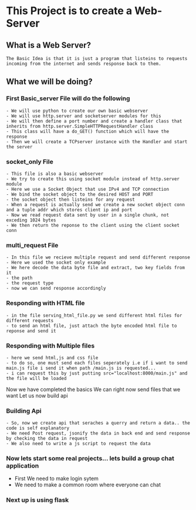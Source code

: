 # This Project is to create a Web-Server

## What is a Web Server?

    The Basic Idea is that it is just a program that listeins to requests incoming from the internet and sends response back to them.

## What we will be doing?

### First Basic_server File will do the following

    - We will use python to create our own basic webserver
    - We will use http.server and socketserver modules for this
    - We will then define a port number and create a handler class that inherits from http.server.SimpleHTTPRequestHandler class
    - This class will have a do_GET() function which will have the response
    - Then we will create a TCPserver instance with the Handler and start the server

### socket_only File

    - This file is also a basic webserver
    - We try to create this using socket module instead of http.server module
    - Here we use a Socket Object that use IPv4 and TCP connection
    - We bind the socket object to the desired HOST and PORT
    - the socket object then listeins for any request
    - When a request is actually send we create a new socket object conn and a tuple addr which stores client ip and port
    - Now we read request data sent by user in a single chunk, not exceding 1024 bytes
    - We then return the reponse to the client using the client socket conn

### multi_request File

    - In this file we recieve multiple request and send different response
    - Here we used the socket only example
    - We here decode the data byte file and extract, two key fields from it
    - the path
    - the request type
    - now we can send response accordingly

### Responding with HTML file

    - in the file serving_html_file.py we send different html files for different requests
    - to send an html file, just attach the byte encoded html file to reponse and send it

### Responding with Multiple files

    - here we send html,js and css file
    - to do so, one must send each files seperately i.e if i want to send main.js file i send it when path /main.js is requested...
    - i can request this by just putting src="localhost:8000/main.js" and the file will be loaded

Now we have completed the basics
We can right now send files that we want
Let us now build api

### Building Api

    - So, now we create api that seraches a querry and return a data.. the code is self explanatory
    - We need Post request, jsonify the data in back end and send response by checking the data in request
    - We also need to write a js script to request the data

### Now lets start some real projects... lets build a group chat application

- First We need to make login sytem
- We need to make a common room where everyone can chat

### Next up is using flask
